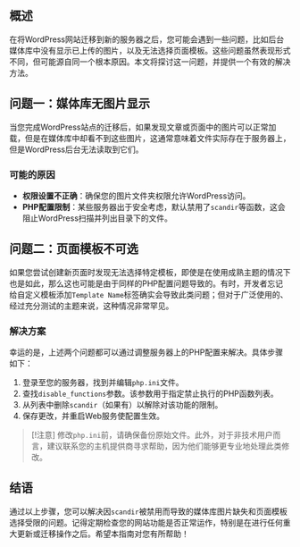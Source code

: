 ## 概述
在将WordPress网站迁移到新的服务器之后，您可能会遇到一些问题，比如后台媒体库中没有显示已上传的图片，以及无法选择页面模板。这些问题虽然表现形式不同，但可能源自同一个根本原因。本文将探讨这一问题，并提供一个有效的解决方法。

## 问题一：媒体库无图片显示
当您完成WordPress站点的迁移后，如果发现文章或页面中的图片可以正常加载，但是在媒体库中却看不到这些图片，这通常意味着文件实际存在于服务器上，但是WordPress后台无法读取到它们。

### 可能的原因
- **权限设置不正确**：确保您的图片文件夹权限允许WordPress访问。
- **PHP配置限制**：某些服务器出于安全考虑，默认禁用了`scandir`等函数，这会阻止WordPress扫描并列出目录下的文件。

## 问题二：页面模板不可选
如果您尝试创建新页面时发现无法选择特定模板，即使是在使用成熟主题的情况下也是如此，那么这也可能是由于同样的PHP配置问题导致的。有时，开发者忘记给自定义模板添加`Template Name`标签确实会导致此类问题；但对于广泛使用的、经过充分测试的主题来说，这种情况非常罕见。

### 解决方案
幸运的是，上述两个问题都可以通过调整服务器上的PHP配置来解决。具体步骤如下：

1. 登录至您的服务器，找到并编辑`php.ini`文件。
2. 查找`disable_functions`参数。该参数用于指定禁止执行的PHP函数列表。
3. 从列表中删除`scandir`（如果有）以解除对该功能的限制。
4. 保存更改，并重启Web服务使配置生效。

> [!注意]
> 修改`php.ini`前，请确保备份原始文件。此外，对于非技术用户而言，建议联系您的主机提供商寻求帮助，因为他们能够更专业地处理此类修改。

## 结语
通过以上步骤，您可以解决因`scandir`被禁用而导致的媒体库图片缺失和页面模板选择受限的问题。记得定期检查您的网站功能是否正常运作，特别是在进行任何重大更新或迁移操作之后。希望本指南对您有所帮助！

